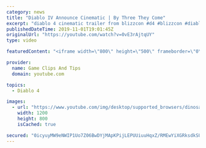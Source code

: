 ```yaml
---
category: news
title: "Diablo IV Announce Cinematic | By Three They Come"
excerpt: "diablo 4 cinematic trailer from blizzcon #d4 #blizzcon #diablo."
publishedDateTime: 2019-11-01T19:01:45Z
originalUrl: "https://youtube.com/watch?v=0vE3rAjtqUY"
type: video

featuredContent: "<iframe width=\"800\" height=\"500\" frameborder=\"0\" src=\"https://www.youtube.com/embed/0vE3rAjtqUY\" allow=\"accelerometer; autoplay; encrypted-media; gyroscope; picture-in-picture\" allowfullscreen></iframe>"

provider:
  name: Game Clips And Tips
  domain: youtube.com

topics:
  - Diablo 4

images:
  - url: "https://www.youtube.com/img/desktop/supported_browsers/dinosaur.png"
    width: 1200
    height: 800
    isCached: true

secured: "0icyuyMW9eNWIP1Uo7Z06BwDYjMApKPijLEPUUiuuHqxZ/RMEwYiXGRksdkSUDnSr3SNblpanlGEFVJniOe8dGmuuG5elbJaJQPP6LMFLxu1QeKZrVKlWA6iPZsNCrOJxgojQVRrlW8PE/c2hg0NobJ+GGU91HN/fN20VQgjMaL3NVsVdpmyq26oFs6CWyMH/dcX9osqRQs5Or3HSi0zFD2BGRb1nfzKGa7zU3O1kqpkVfTNFY1LhLaSSrc9Opj9eW1hW35dd/WqIFOOXjrHrWmRhN0Rh8Xojq7Sc7Z/qQRmYK27tAIKGMqjTATaKI5ajLeLUiOeDTXEDs1I4+7a8oDxf/tME+sbPNcd9+nUv6u2EfCuOLYrlmfg3+ETy9VjtndGbSpwS/zE3qxAJzm9wg==;t+kXRHrIBwNY8WTf3ARKzg=="
---
```


